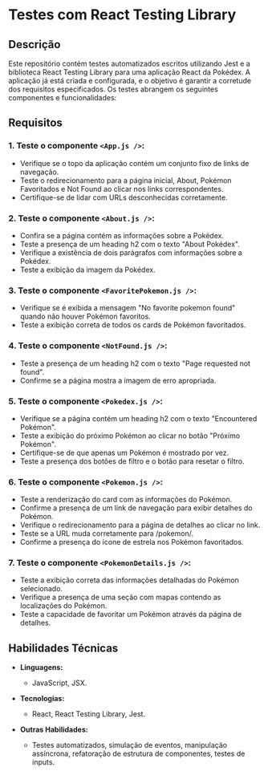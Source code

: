 # Testes com React Testing Library

## Descrição
Este repositório contém testes automatizados escritos utilizando Jest e a biblioteca React Testing Library para uma aplicação React da Pokédex. A aplicação já está criada e configurada, e o objetivo é garantir a corretude dos requisitos especificados. Os testes abrangem os seguintes componentes e funcionalidades:

## Requisitos

### 1. Teste o componente `<App.js />`:
- Verifique se o topo da aplicação contém um conjunto fixo de links de navegação.
- Teste o redirecionamento para a página inicial, About, Pokémon Favoritados e Not Found ao clicar nos links correspondentes.
- Certifique-se de lidar com URLs desconhecidas corretamente.

### 2. Teste o componente `<About.js />`:
- Confira se a página contém as informações sobre a Pokédex.
- Teste a presença de um heading h2 com o texto "About Pokédex".
- Verifique a existência de dois parágrafos com informações sobre a Pokédex.
- Teste a exibição da imagem da Pokédex.

### 3. Teste o componente `<FavoritePokemon.js />`:
- Verifique se é exibida a mensagem "No favorite pokemon found" quando não houver Pokémon favoritos.
- Teste a exibição correta de todos os cards de Pokémon favoritados.

### 4. Teste o componente `<NotFound.js />`:
- Teste a presença de um heading h2 com o texto "Page requested not found".
- Confirme se a página mostra a imagem de erro apropriada.

### 5. Teste o componente `<Pokedex.js />`:
- Verifique se a página contém um heading h2 com o texto "Encountered Pokémon".
- Teste a exibição do próximo Pokémon ao clicar no botão "Próximo Pokémon".
- Certifique-se de que apenas um Pokémon é mostrado por vez.
- Teste a presença dos botões de filtro e o botão para resetar o filtro.

### 6. Teste o componente `<Pokemon.js />`:
- Teste a renderização do card com as informações do Pokémon.
- Confirme a presença de um link de navegação para exibir detalhes do Pokémon.
- Verifique o redirecionamento para a página de detalhes ao clicar no link.
- Teste se a URL muda corretamente para /pokemon/<id>.
- Confirme a presença do ícone de estrela nos Pokémon favoritados.

### 7. Teste o componente `<PokemonDetails.js />`:
- Teste a exibição correta das informações detalhadas do Pokémon selecionado.
- Verifique a presença de uma seção com mapas contendo as localizações do Pokémon.
- Teste a capacidade de favoritar um Pokémon através da página de detalhes.

## Habilidades Técnicas

- **Linguagens:**
  - JavaScript, JSX.

- **Tecnologias:**
  - React, React Testing Library, Jest.

- **Outras Habilidades:**
  - Testes automatizados, simulação de eventos, manipulação assíncrona, refatoração de estrutura de componentes, testes de inputs.
